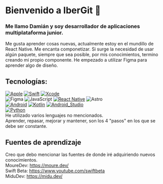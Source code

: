# Bienvenido a IberGit :vulcan_salute:
### Me llamo Damián y soy desarrollador de aplicaciones multiplataforma junior.
Me gusta aprender cosas nuevas, actualmente estoy en el mundillo de React Native. Me encanta componetizar.
Si surge la necesidad de usar algún paquete, siempre que sea posible, por mis conocimientos, termino creando mi propio componente.
He empezado a utilizar Figma para aprender algo de diseño.

## Tecnologías:
[![Apple](https://img.shields.io/badge/iOS-999999?style=for-the-badge&logo=apple&logoColor=white&labelColor=101010)]()
[![Swift](https://img.shields.io/badge/Swift-FA7343?style=for-the-badge&logo=swift&logoColor=white&labelColor=101010)]()
[![Xcode](https://img.shields.io/badge/Xcode-1575F9?style=for-the-badge&logo=xcode&logoColor=white&labelColor=101010)]()
</br>
![Figma](https://img.shields.io/badge/figma-%23F24E1E.svg?style=for-the-badge&logo=figma&logoColor=white&labelColor=101010)
![JavaScript](https://img.shields.io/badge/javascript-%23323330.svg?style=for-the-badge&logo=javascript&logoColor=white&labelColor=101010)
[![React Native](https://img.shields.io/badge/react_native-%2320232a.svg?style=for-the-badge&logo=react&logoColor=white&labelColor=101010)]()
![Astro](https://img.shields.io/badge/astro-%232C2052.svg?style=for-the-badge&logo=astro&logoColor=white&labelColor=101010)
</br>
[![Android](https://img.shields.io/badge/Android-3DDC84?style=for-the-badge&logo=android&logoColor=white&labelColor=101010)]()
[![Kotlin](https://img.shields.io/badge/Kotlin-0095D5?style=for-the-badge&logo=kotlin&logoColor=white&labelColor=101010)]()
[![Android_Studio](https://img.shields.io/badge/Android_Studio-3DDC84?style=for-the-badge&logo=android-studio&logoColor=white&labelColor=101010)]()
</br>
[![Python](https://img.shields.io/badge/Python-yellow?style=for-the-badge&logo=python&logoColor=white&labelColor=101010)]()
</br>
He utilizado varios lenguajes no mencionados.
</br>
Aprender, repasar, mejorar y mantener, son los 4 "pasos" en los que se debe ser constante.
</br>
## Fuentes de aprendizaje
Creo que debo mencionar las fuentes de donde iré adquiriendo nuevos conocimientos.
</br>
MoureDev: https://moure.dev/
</br>
Swift Beta: https://www.youtube.com/swiftbeta
</br>
MiduDev: https://midu.dev/
